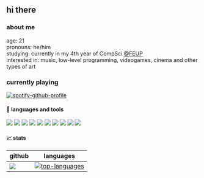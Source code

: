 ## hi there

### about me
age: 21 <br>
pronouns: he/him <br>
studying: currently in my 4th year of CompSci [@FEUP](https://sigarra.up.pt/feup/pt/web_page.inicial) <br>
interested in: music, low-level programming, videogames, cinema and other types of art

### currently playing

[![spotify-github-profile](https://spotify-github-profile.vercel.app/api/view?uid=flux1337&cover_image=true&theme=novatorem)](https://spotify-github-profile.vercel.app/api/view?uid=flux1337&redirect=true)

#### :wrench: languages and tools 

<p>
  
  <!--- OS ---> 
  <img src="https://img.shields.io/badge/OS-Linux-informational?style=flat&logo=Linux&logoColor=white&color=2bbc8a">
  <img src="https://img.shields.io/badge/Shell-Bash-informational?style=flat&logo=GNU-ZSH&logoColor=white&color=2bbc8a">
    
  <!--- Tools --->   
  <img src="https://img.shields.io/badge/Tools-Git-informational?style=flat&logo=Git&logoColor=white&color=2bbc8a">
  
  <!--- Editors --->
  <img src="https://img.shields.io/badge/Editor-Visual%20Studio%20Code-informational?style=flat&logo=visual-studio-code&logoColor=white&color=2bbc8a">
  
  <!--- Programming languages ---> 
  <img src="https://img.shields.io/badge/Code-Python-informational?style=flat&logo=Python&logoColor=white&color=2bbc8a">
  <img src="https://img.shields.io/badge/Code-C-informational?style=flat&logo=C&logoColor=white&color=2bbc8a">
  <img src="https://img.shields.io/badge/Code-C++-informational?style=flat&logo=c%2B%2B&logoColor=white&color=2bbc8a">
  <img src="https://img.shields.io/badge/Code-PHP-informational?style=flat&logo=PHP&logoColor=white&color=2bbc8a">
  <img src="https://img.shields.io/badge/Code-JavaScript-informational?style=flat&logo=JavaScript&logoColor=white&color=2bbc8a">
  <img src="https://img.shields.io/badge/Code-Java-informational?style=flat&logo=Java&logoColor=white&color=2bbc8a">
  
</p>

#### 📈 stats
| github | languages |
|--------|---------------|
|<img align="center" src="https://github-readme-stats.vercel.app/api?username=zefluxo&count_private=true&theme=dark&show_icons=true&hide_border=true" />|[![top-languages](https://github-readme-stats.vercel.app/api/top-langs/?username=zefluxo&layout=compact&langs_count=8&theme=dark)](https://github.com/zefluxo/zefluxo)|
